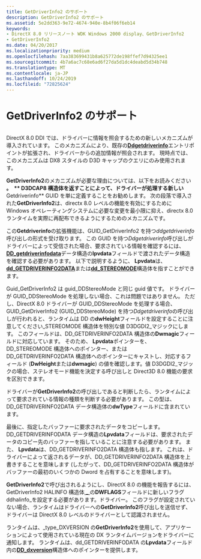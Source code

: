 ```yaml
---
title: GetDriverInfo2 のサポート
description: GetDriverInfo2 のサポート
ms.assetid: 5e2dd363-9e72-4674-940e-8b4f06f6eb14
keywords:
- DirectX 8.0 リリースノート WDK Windows 2000 display、GetDriverInfo2
- GetDriverInfo2
ms.date: 04/20/2017
ms.localizationpriority: medium
ms.openlocfilehash: 7aa383699431b8a625772de198ffef7d94325ee1
ms.sourcegitcommit: 4b7a6ac7c68e6ad6f27da5d1dc4deabd5d34b748
ms.translationtype: MT
ms.contentlocale: ja-JP
ms.lasthandoff: 10/24/2019
ms.locfileid: "72825624"
---
```

# <a name="supporting-getdriverinfo2"></a>GetDriverInfo2 のサポート


## <span id="ddk_supporting_getdriverinfo2_gg"></span><span id="DDK_SUPPORTING_GETDRIVERINFO2_GG"></span>


DirectX 8.0 DDI では、ドライバーに情報を照会するための新しいメカニズムが導入されています。 このメカニズムにより、既存の[**Ddgetdriverinfo**](https://docs.microsoft.com/windows/desktop/api/ddrawint/nc-ddrawint-pdd_getdriverinfo)エントリポイントが拡張され、ドライバーからの追加情報が照会されます。 現時点では、このメカニズムは DX8 スタイルの D3D キャップのクエリにのみ使用されます。

**GetDriverInfo2**のメカニズムが必要な理由については、以下をお読みください **。  ** D3DCAP8 構造体を返すことによって、ドライバーが処理する新しい**Getdriverinfo** GUID を単に定義することをお勧めします。 次の段落で導入された**GetDriverInfo2**は、directx 8.0 レベルの機能を有効にするために Windows オペレーティングシステムに必要な変更を最小限に抑え、directx 8.0 ランタイムを実際に再配布できるようにするためのメカニズムです。

 

この**Getdriverinfo**の拡張機能は、GUID\_GetDriverInfo2 を持つ*ddgetdriverinfo*呼び出しの形式を受け取ります。 この GUID を持つ*Ddgetdriverinfo*呼び出しがドライバーによって受信された場合、要求されている情報を確認するには、 [**DD\_getdriverinfodata**](https://docs.microsoft.com/windows/desktop/api/ddrawint/ns-ddrawint-_dd_getdriverinfodata)データ構造の**lpvdata**フィールドで渡されたデータ構造を確認する必要があります。 以下で説明するように、 **Lpvdata**は、 [**dd\_GETDRIVERINFO2DATA**](https://docs.microsoft.com/windows-hardware/drivers/ddi/d3dhal/ns-d3dhal-_dd_getdriverinfo2data)または[**dd\_STEREOMODE**](https://docs.microsoft.com/windows/desktop/api/ddrawint/ns-ddrawint-_dd_stereomode)構造体を指すことができます。

Guid\_GetDriverInfo2 は guid\_DDStereoMode と同じ guid 値です。 ドライバーが GUID\_DDStereoMode を処理しない場合、これは問題ではありません。 ただし、DirectX 8.0 ドライバーが GUID\_DDStereoMode を処理する場合、GUID\_GetDriverInfo2 (GUID\_DDStereoMode) を持つ*Ddgetdriverinfo*の呼び出しが行われると、ランタイムは DD の**dwHeight**フィールドを設定することに注意してください\_STEREOMODE 構造体を特別な値 D3DGDI2\_マジックにします。 このフィールドは、DD\_GETDRIVERINFO2DATA 構造体の**Dwmagic**フィールドに対応しています。 そのため、 **Lpvdata**ポインターを、DD\_STEREOMODE 構造体へのポインター、または DD\_GETDRIVERINFO2DATA 構造体へのポインターにキャストし、対応するフィールド (**DwHeight**または**dwmagic**) の値を確認します。値 D3DGDI2\_マジックの場合、ステレオモード機能を決定する呼び出しと Direct3D 8.0 機能の要求を区別できます。

ドライバーが**GetDriverInfo2**の呼び出しであると判断したら、ランタイムによって要求されている情報の種類を判断する必要があります。 この型は、DD\_GETDRIVERINFO2DATA データ構造体の**dwType**フィールドに含まれています。

最後に、指定したバッファーに要求されたデータをコピーします。 DD\_GETDRIVERINFODATA データ構造の**Lpvdata**フィールドは、要求されたデータのコピー先のバッファーを指していることに注意する必要があります。 また、 **Lpvdata**は、DD\_GETDRIVERINFO2DATA 構造体も指します。 これは、ドライバーによって返されるデータが、DD\_GETDRIVERINFO2DATA 構造体を上書きすることを意味します (したがって、DD\_GETDRIVERINFO2DATA 構造体がバッファーの最初のいくつかの Dword を占有することを意味します)。

**GetDriverInfo2**で呼び出されるようにし、DirectX 8.0 の機能を報告するには、GetDriverInfo2 HALINFO 構造体[ **\_** ](https://docs.microsoft.com/windows/desktop/api/ddrawint/ns-ddrawint-_dd_halinfo)の**DWFLAGS**フィールドに新しいフラグ ddhalinfo\_を設定する必要があります。ドライバー。 このフラグが設定されていない場合、ランタイムはドライバーへの**GetDriverInfo2**呼び出しを送信せず、ドライバーは DirectX 8.0 レベルのドライバーとして認識されません。

ランタイムは、\_type\_DXVERSION の**GetDriverInfo2**を使用して、アプリケーションによって使用されている現在の DX ランタイムバージョンをドライバーに通知します。 ランタイムは、dd\_GETDRIVERINFODATA の**Lpvdata**フィールド内の[**DD\_dxversion**](https://docs.microsoft.com/windows-hardware/drivers/ddi/d3dhal/ns-d3dhal-_dd_dxversion)構造体へのポインターを提供します。

 

 





